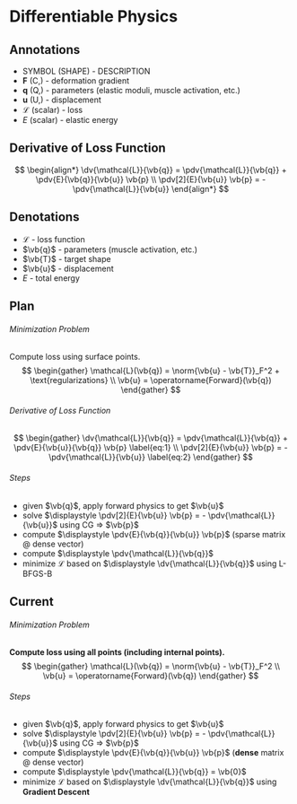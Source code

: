 # Differentiable Physics

## Annotations

- SYMBOL (SHAPE) - DESCRIPTION
- $\mathbf{F}$ (C,) - deformation gradient
- $\mathbf{q}$ (Q,) - parameters (elastic moduli, muscle activation, etc.)
- $\mathbf{u}$ (U,) - displacement
- $\mathcal{L}$ (scalar) - loss
- $E$ (scalar) - elastic energy

## Derivative of Loss Function

$$
\begin{align*}
  \dv{\mathcal{L}}{\vb{q}} = \pdv{\mathcal{L}}{\vb{q}} + \pdv{E}{\vb{q}}{\vb{u}} \vb{p} \\
  \pdv[2]{E}{\vb{u}} \vb{p} = - \pdv{\mathcal{L}}{\vb{u}}
\end{align*}
$$

## Denotations

- $\mathcal{L}$ - loss function
- $\vb{q}$ - parameters (muscle activation, etc.)
- $\vb{T}$ - target shape
- $\vb{u}$ - displacement
- $E$ - total energy

## Plan

###### Minimization Problem

Compute loss using surface points.
$$
\begin{gather}
  \mathcal{L}(\vb{q}) = \norm{\vb{u} - \vb{T}}_F^2 + \text{regularizations} \\
  \vb{u} = \operatorname{Forward}(\vb{q})
\end{gather}
$$

###### Derivative of Loss Function

$$
\begin{gather}
  \dv{\mathcal{L}}{\vb{q}} = \pdv{\mathcal{L}}{\vb{q}} + \pdv{E}{\vb{u}}{\vb{q}} \vb{p} \label{eq:1} \\
  \pdv[2]{E}{\vb{u}} \vb{p} = - \pdv{\mathcal{L}}{\vb{u}} \label{eq:2}
\end{gather}
$$

###### Steps

- given $\vb{q}$, apply forward physics to get $\vb{u}$
- solve $\displaystyle \pdv[2]{E}{\vb{u}} \vb{p} = - \pdv{\mathcal{L}}{\vb{u}}$ using CG => $\vb{p}$
- compute $\displaystyle \pdv{E}{\vb{q}}{\vb{u}} \vb{p}$ (sparse matrix @ dense vector)
- compute $\displaystyle \pdv{\mathcal{L}}{\vb{q}}$
- minimize $\mathcal{L}$ based on $\displaystyle \dv{\mathcal{L}}{\vb{q}}$ using L-BFGS-B

## Current

###### Minimization Problem

**Compute loss using all points (including internal points).**
$$
\begin{gather}
  \mathcal{L}(\vb{q}) = \norm{\vb{u} - \vb{T}}_F^2 \\
  \vb{u} = \operatorname{Forward}(\vb{q})
\end{gather}
$$

###### Steps

- given $\vb{q}$, apply forward physics to get $\vb{u}$
- solve $\displaystyle \pdv[2]{E}{\vb{u}} \vb{p} = - \pdv{\mathcal{L}}{\vb{u}}$ using CG => $\vb{p}$
- compute $\displaystyle \pdv{E}{\vb{q}}{\vb{u}} \vb{p}$ (**dense** matrix @ dense vector)
- compute $\displaystyle \pdv{\mathcal{L}}{\vb{q}} = \vb{0}$
- minimize $\mathcal{L}$ based on $\displaystyle \dv{\mathcal{L}}{\vb{q}}$ using **Gradient Descent**
